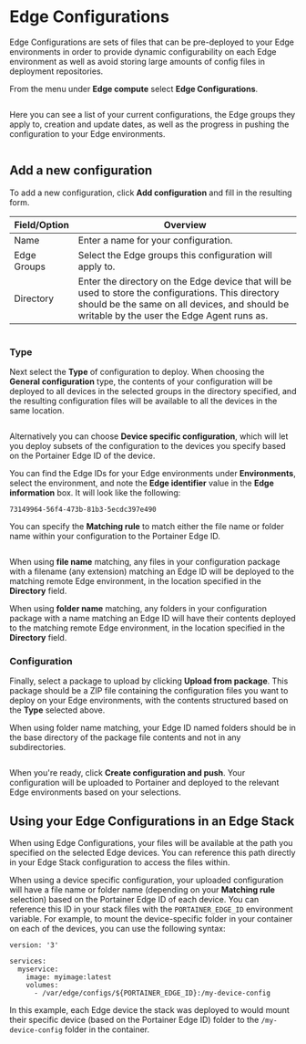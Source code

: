 # Edge Configurations

Edge Configurations are sets of files that can be pre-deployed to your Edge environments in order to provide dynamic configurability on each Edge environment as well as avoid storing large amounts of config files in deployment repositories.

From the menu under **Edge compute** select **Edge Configurations**.

<figure><img src="..//assets/2.19-edge-configurations.gif" alt=""><figcaption></figcaption></figure>

Here you can see a list of your current configurations, the Edge groups they apply to, creation and update dates, as well as the progress in pushing the configuration to your Edge environments.&#x20;

<figure><img src="..//assets/2.19-edge-configurations-list.png" alt=""><figcaption></figcaption></figure>

## Add a new configuration

To add a new configuration, click **Add configuration** and fill in the resulting form.

| Field/Option | Overview                                                                                                                                                                                            |
| ------------ | --------------------------------------------------------------------------------------------------------------------------------------------------------------------------------------------------- |
| Name         | Enter a name for your configuration.                                                                                                                                                                |
| Edge Groups  | Select the Edge groups this configuration will apply to.                                                                                                                                            |
| Directory    | Enter the directory on the Edge device that will be used to store the configurations. This directory should be the same on all devices, and should be writable by the user the Edge Agent runs as.  |

<figure><img src="..//assets/2.19-edge-configurations-name.png" alt=""><figcaption></figcaption></figure>

### Type

Next select the **Type** of configuration to deploy. When choosing the **General configuration** type, the contents of your configuration will be deployed to all devices in the selected groups in the directory specified, and the resulting configuration files will be available to all the devices in the same location.

<figure><img src="..//assets/2.19-edge-configurations-type-general.png" alt=""><figcaption></figcaption></figure>

Alternatively you can choose **Device specific configuration**, which will let you deploy subsets of the configuration to the devices you specify based on the Portainer Edge ID of the device.&#x20;


You can find the Edge IDs for your Edge environments under **Environments**, select the environment, and note the **Edge identifier** value in the **Edge information** box. It will look like the following:

`73149964-56f4-473b-81b3-5ecdc397e490`


You can specify the **Matching rule** to match either the file name or folder name within your configuration to the Portainer Edge ID.&#x20;

<figure><img src="..//assets/2.19-edge-configurations-type-device-specific.png" alt=""><figcaption></figcaption></figure>

When using **file name** matching, any files in your configuration package with a filename (any extension) matching an Edge ID will be deployed to the matching remote Edge environment, in the location specified in the **Directory** field.&#x20;

When using **folder name** matching, any folders in your configuration package with a name matching an Edge ID will have their contents deployed to the matching remote Edge environment, in the location specified in the **Directory** field.

### Configuration

Finally, select a package to upload by clicking **Upload from package**. This package should be a ZIP file containing the configuration files you want to deploy on your Edge environments, with the contents structured based on the **Type** selected above.


When using folder name matching, your Edge ID named folders should be in the base directory of the package file contents and not in any subdirectories.


<figure><img src="..//assets/2.19-edge-configurations-configuration.png" alt=""><figcaption></figcaption></figure>

When you're ready, click **Create configuration and push**. Your configuration will be uploaded to Portainer and deployed to the relevant Edge environments based on your selections.

## Using your Edge Configurations in an Edge Stack

When using Edge Configurations, your files will be available at the path you specified on the selected Edge devices. You can reference this path directly in your Edge Stack configuration to access the files within.

When using a device specific configuration, your uploaded configuration will have a file name or folder name (depending on your **Matching rule** selection) based on the Portainer Edge ID of each device. You can reference this ID in your stack files with the `PORTAINER_EDGE_ID` environment variable. For example, to mount the device-specific folder in your container on each of the devices, you can use the following syntax:

```
version: '3'

services:
  myservice:
    image: myimage:latest
    volumes:
      - /var/edge/configs/${PORTAINER_EDGE_ID}:/my-device-config
```

In this example, each Edge device the stack was deployed to would mount their specific device (based on the Portainer Edge ID) folder to the `/my-device-config` folder in the container.
